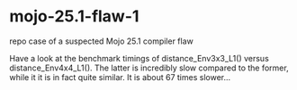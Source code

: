 # mojo-25.1-flaw-1
repo case of a suspected Mojo 25.1 compiler flaw

Have a look at the benchmark timings of distance_Env3x3_L1() versus distance_Env4x4_L1(). The latter is incredibly slow compared to the former, while it it is in fact quite similar. It is about 67 times slower...
